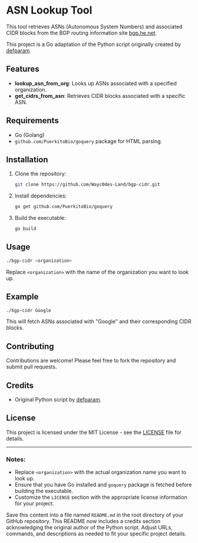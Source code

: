 # ASN Lookup Tool

This tool retrieves ASNs (Autonomous System Numbers) and associated CIDR blocks from the BGP routing information site [bgp.he.net](https://bgp.he.net/).

This project is a Go adaptation of the Python script originally created by [defparam](https://gist.githubusercontent.com/defparam/ab1e6b249ceaed51ae60ff6479b67869/raw/b8e3051890963ec1e90eddc48b8aa92cb17a5ddc/cidr_info.py).

## Features

- **lookup_asn_from_org**: Looks up ASNs associated with a specified organization.
- **get_cidrs_from_asn**: Retrieves CIDR blocks associated with a specific ASN.

## Requirements

- Go (Golang)
- `github.com/PuerkitoBio/goquery` package for HTML parsing.

## Installation

1. Clone the repository:

   ```bash
   git clone https://github.com/Wayc0des-Land/bgp-cidr.git
   ```

2. Install dependencies:

   ```bash
   go get github.com/PuerkitoBio/goquery
   ```

3. Build the executable:

   ```bash
   go build
   ```

## Usage

```bash
./bgp-cidr <organization>
```

Replace `<organization>` with the name of the organization you want to look up.

## Example

```bash
./bgp-cidr Google
```

This will fetch ASNs associated with "Google" and their corresponding CIDR blocks.

## Contributing

Contributions are welcome! Please feel free to fork the repository and submit pull requests.

## Credits

- Original Python script by [defparam](https://gist.githubusercontent.com/defparam/ab1e6b249ceaed51ae60ff6479b67869/raw/b8e3051890963ec1e90eddc48b8aa92cb17a5ddc/cidr_info.py).

## License

This project is licensed under the MIT License - see the [LICENSE](LICENSE) file for details.

---

### Notes:
- Replace `<organization>` with the actual organization name you want to look up.
- Ensure that you have Go installed and `goquery` package is fetched before building the executable.
- Customize the `LICENSE` section with the appropriate license information for your project.

Save this content into a file named `README.md` in the root directory of your GitHub repository. This README now includes a credits section acknowledging the original author of the Python script. Adjust URLs, commands, and descriptions as needed to fit your specific project details.
